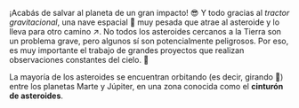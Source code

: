 ¡Acabás de salvar al planeta de un gran impacto! :sunglasses: Y todo gracias al _tractor gravitacional_, una nave espacial :rocket: muy pesada que atrae al asteroide y lo lleva para otro camino :arrow_upper_right:. No todos los asteroides cercanos a la Tierra son un problema grave, pero algunos sí son potencialmente peligrosos. Por eso, es muy importante el trabajo de grandes proyectos que realizan observaciones constantes del cielo. :telescope: 

La mayoría de los asteroides se encuentran orbitando (es decir, girando :arrows_counterclockwise:) entre los planetas Marte y Júpiter, en una zona conocida como el **cinturón de asteroides**.